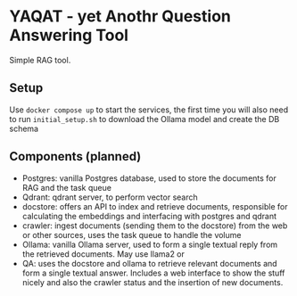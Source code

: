 # YAQAT - yet Anothr Question Answering Tool

Simple RAG tool.

## Setup
Use `docker compose up` to start the services, the first time you will also need to run `initial_setup.sh` to download the Ollama model and create the DB schema

## Components (planned)

* Postgres: vanilla Postgres database, used to store the documents for RAG and the task queue
* Qdrant: qdrant server, to perform vector search
* docstore: offers an API to index and retrieve documents, responsible for calculating the embeddings and interfacing with postgres and qdrant
* crawler: ingest documents (sending them to the docstore) from the web or other sources, uses the task queue to handle the volume
* Ollama: vanilla Ollama server, used to form a single textual reply from the retrieved documents. May use llama2 or
* QA: uses the docstore and ollama to retrieve relevant documents and form a single textual answer. Includes a web interface to show the stuff nicely and also the crawler status and the insertion of new documents.